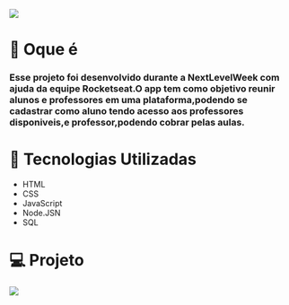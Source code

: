 ![](https://imgur.com/3cZPiXV.png)

# :rocket: Oque é
### Esse projeto foi desenvolvido durante a NextLevelWeek com ajuda da equipe Rocketseat.O app tem como objetivo reunir alunos e professores em uma plataforma,podendo se cadastrar como aluno tendo acesso aos professores disponiveis,e professor,podendo cobrar pelas aulas.

# :orange_book: Tecnologias Utilizadas
* HTML
* CSS
* JavaScript
* Node.JSN
* SQL

# :computer: Projeto

![](https://imgur.com/PeCDlHU.png)
